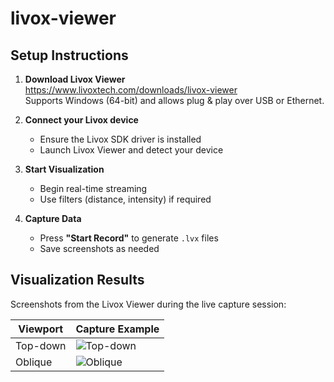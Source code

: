 # livox-viewer

## Setup Instructions

1. **Download Livox Viewer**  
   https://www.livoxtech.com/downloads/livox-viewer  
   Supports Windows (64-bit) and allows plug & play over USB or Ethernet.

2. **Connect your Livox device**
   - Ensure the Livox SDK driver is installed
   - Launch Livox Viewer and detect your device

3. **Start Visualization**
   - Begin real-time streaming
   - Use filters (distance, intensity) if required

4. **Capture Data**
   - Press **"Start Record"** to generate `.lvx` files
   - Save screenshots as needed

## Visualization Results

Screenshots from the Livox Viewer during the live capture session:

| Viewport | Capture Example |
|---------|------------------|
| Top-down | ![Top-down](screenshots/top_view.png) |
| Oblique | ![Oblique](screenshots/oblique_view.png) |
